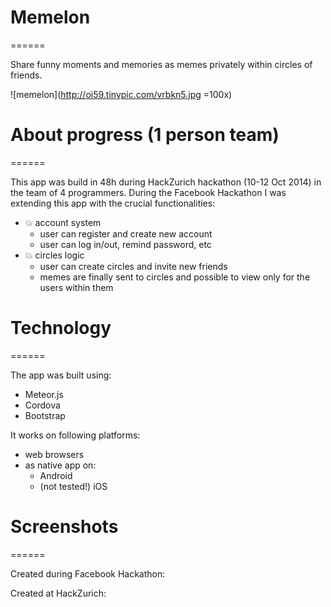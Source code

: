 # Memelon
======

Share funny moments and memories as memes privately within circles of friends.

![memelon](http://oi59.tinypic.com/vrbkn5.jpg =100x)

# About progress (1 person team)
======

This app was build in 48h during HackZurich hackathon (10-12 Oct 2014) in the team of 4 programmers.
During the Facebook Hackathon I was extending this app with the crucial functionalities:

* :boom: account system
	* user can register and create new account
	* user can log in/out, remind password, etc
* :boom: circles logic
	* user can create circles and invite new friends
	* memes are finally sent to circles and possible to view only for the users within them

# Technology
======

The app was built using:

* Meteor.js
* Cordova
* Bootstrap

It works on following platforms:

* web browsers
* as native app on:
	* Android
	* (not tested!) iOS

# Screenshots
======

Created during Facebook Hackathon:

Created at HackZurich:
